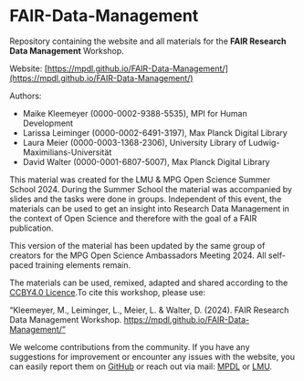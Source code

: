 # FAIR-Data-Management

Repository containing the website and all materials for the **FAIR Research Data Management** Workshop. 

Website: [https://mpdl.github.io/FAIR-Data-Management/](https://mpdl.github.io/FAIR-Data-Management/)

Authors: 
- Maike Kleemeyer (0000-0002-9388-5535), MPI for Human Development
- Larissa Leiminger (0000-0002-6491-3197), Max Planck Digital Library 
- Laura Meier (0000-0003-1368-2306), University Library of Ludwig-Maximilians-Universität
- David Walter (0000-0001-6807-5007), Max Planck Digital Library 

This material was created for the LMU & MPG Open Science Summer School 2024. During the Summer School the material was accompanied by slides and the tasks were done in groups. Independent of this event, the materials can be used to get an insight into Research Data Management in the context of Open Science and therefore with the goal of a FAIR publication. 

This version of the material has been updated by the same group of creators for the MPG Open Science Ambassadors Meeting 2024. All self-paced training elements remain. 

The materials can be used, remixed, adapted and shared according to the [CCBY4.0 Licence](https://creativecommons.org/licenses/by/4.0/).To cite this workshop, please use:

“Kleemeyer, M., Leiminger, L., Meier, L. & Walter, D. (2024). FAIR Research Data Management Workshop. https://mpdl.github.io/FAIR-Data-Management/”

We welcome contributions from the community. If you have any suggestions for improvement or encounter any issues with the website, you can easily report them on [GitHub](https://github.com/MPDL/FAIR-Data-Management/issues/new) or reach out via mail: [MPDL](mailto:osip@mpdl.mpg.de) or [LMU](mailto:rdm@ub.uni-muenchen.de).
